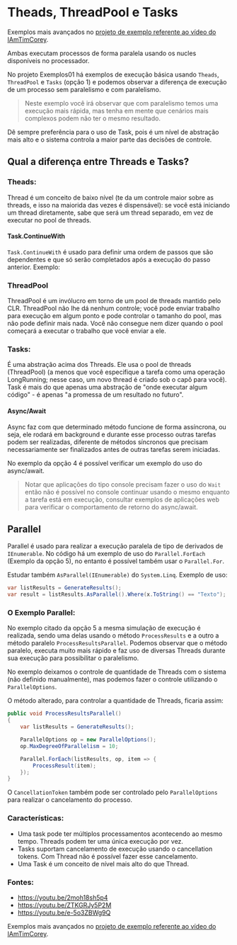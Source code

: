 # Theads, ThreadPool e Tasks

Exemplos mais avançados no [projeto de exemplo referente ao vídeo do IAmTimCorey](../01_AdvancedAsyncSourceCode "projeto de exemplo referente ao vídeo do IAmTimCorey").


Ambas executam processos de forma paralela usando os nucles disponíveis no processador.

No projeto Exemplos01 há exemplos de execução básica usando `Theads`, `ThreadPool` e `Tasks` (opção 1) e podemos observar a diferença de execução de um processo sem paralelismo e com paralelismo.

> Neste exemplo você irá observar que com paralelismo temos uma execução mais rápida, mas tenha em mente que cenários mais complexos podem não ter o mesmo resultado.

Dê sempre preferência para o uso de Task, pois é um nível de abstração mais alto e o sistema controla a maior parte das decisões de controle.

## Qual a diferença entre Threads e Tasks?

### Theads:
Thread é um conceito de baixo nível (te da um controle maior sobre as threads, e isso na maiorida das vezes é dispensável): se você está iniciando um thread diretamente, sabe que será um thread separado, em vez de executar no pool de threads.

#### Task.ContinueWith

`Task.ContinueWith` é usado para definir uma ordem de passos que são dependentes e que só serão completados após a execução do passo anterior.
Exemplo:


### ThreadPool

ThreadPool é um invólucro em torno de um pool de threads mantido pelo CLR. ThreadPool não lhe dá nenhum controle; você pode enviar trabalho para execução em algum ponto e pode controlar o tamanho do pool, mas não pode definir mais nada. Você não consegue nem dizer quando o pool começará a executar o trabalho que você enviar a ele.

### Tasks:

É uma abstração acima dos Threads. Ele usa o pool de threads (ThreadPool) (a menos que você especifique a tarefa como uma operação LongRunning; nesse caso, um novo thread é criado sob o capô para você).
Task é mais do que apenas uma abstração de "onde executar algum código" - é apenas "a promessa de um resultado no futuro".

#### Async/Await

Async faz com que determinado método funcione de forma assíncrona, ou seja, ele rodará em background e durante esse processo outras tarefas podem ser realizadas, diferente de métodos síncronos que precisam necessariamente ser finalizados antes de outras tarefas serem iniciadas.

No exemplo da opção 4 é possível verificar um exemplo do uso do async/await.

> Notar que aplicações do tipo console precisam fazer o uso do `Wait` então não é possível no console continuar usando o mesmo enquanto a tarefa está em execução, consultar exemplos de aplicações web para verificar o comportamento de retorno do async/await.

## Parallel

Parallel é usado para realizar a execução paralela de tipo de derivados de `IEnumerable`. No código há um exemplo de uso do `Parallel.ForEach` (Exemplo da opção 5), no entanto é possível também usar o `Parallel.For`. 

Estudar também `AsParallel(IEnumerable)` do `System.Linq`.
Exemplo de uso:

```csharp
var listResults = GenerateResults();
var result = listResults.AsParallel().Where(x.ToString() == "Texto");
```

### O Exemplo Parallel:
No exemplo citado da opção 5 a mesma simulação de execução é realizada, sendo uma delas usando o método `ProcessResults` e a outro a método paralelo `ProcessResultsParallel`. Podemos observar que o método paralelo, executa muito mais rápido e faz uso de diversas Threads durante sua execução para possibilitar o paralelismo.

No exemplo deixamos o controle de quantidade de Threads com o sistema (não definido manualmente), mas podemos fazer o controle utilizando o `ParallelOptions`.

O método alterado, para controlar a quantidade de Threads, ficaria assim:

```csharp
public void ProcessResultsParallel()
{
    var listResults = GenerateResults();

    ParallelOptions op = new ParallelOptions();
    op.MaxDegreeOfParallelism = 10;

    Parallel.ForEach(listResults, op, item => {
        ProcessResult(item);
    });
}
```

O `CancellationToken` também pode ser controlado pelo `ParallelOptions` para realizar o cancelamento do processo.

### Características:

- Uma task pode ter múltiplos processamentos acontecendo ao mesmo tempo. Threads podem ter uma única execução por vez.
- Tasks suportam cancelamento de execução usando o cancellation tokens. Com Thread não é possível fazer esse cancelamento.
- Uma Task é um conceito de nível mais alto do que Thread.

### Fontes:

- https://youtu.be/2moh18sh5p4
- https://youtu.be/ZTKGRJy5P2M
- https://youtu.be/e-5o3ZBWg9Q

Exemplos mais avançados no [projeto de exemplo referente ao vídeo do IAmTimCorey](../01_AdvancedAsyncSourceCode "projeto de exemplo referente ao vídeo do IAmTimCorey").
